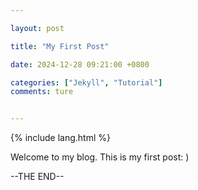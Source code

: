 ```yaml
---

layout: post

title: "My First Post"

date: 2024-12-28 09:21:00 +0800

categories: ["Jekyll", "Tutorial"]
comments: ture


---
```


{% include lang.html %}

<p>Welcome to my blog. This is my first post: )</p>



--THE END--

